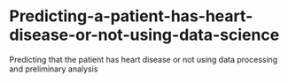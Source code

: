 # Predicting-a-patient-has-heart-disease-or-not-using-data-science
Predicting that the patient has heart disease or not using data processing and preliminary analysis
